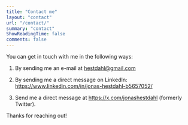 ```yaml
---
title: "Contact me"
layout: "contact"
url: "/contact/"
summary: "contact"
ShowReadingTime: false
comments: false
---
```


You can get in touch with me in the following ways: 

1. By sending me an e-mail at hestdahl@gmail.com

2. By sending me a direct message on LinkedIn: https://www.linkedin.com/in/jonas-hestdahl-b5657052/

3. Send me a direct message at https://x.com/jonashestdahl (formerly Twitter).

Thanks for reaching out!



